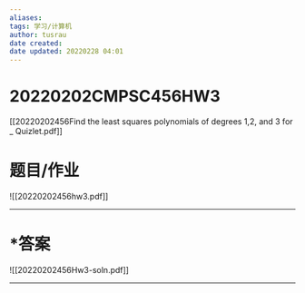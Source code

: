 ```yaml
---
aliases: 
tags: 学习/计算机
author: tusrau
date created: 
date updated: 20220228 04:01
---
```


# 20220202CMPSC456HW3

[[20220202456Find the least squares polynomials of degrees 1,2, and 3 for _ Quizlet.pdf]]

# 题目/作业

![[20220202456hw3.pdf]]

---

# *答案

![[20220202456Hw3-soln.pdf]]

---
